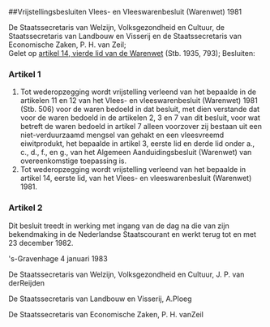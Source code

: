<meta http-equiv='Content-Type' content='text/html; charset=utf-8' />

##Vrijstellingsbesluiten Vlees- en Vleeswarenbesluit (Warenwet) 1981

De Staatssecretaris van Welzijn, Volksgezondheid en Cultuur, de Staatssecretaris van Landbouw en Visserij en de Staatssecretaris van Economische Zaken, P. H. van Zeil;  
Gelet op [artikel 14, vierde lid van de Warenwet](../../../../../../../../wet/warenwet/BWBR0001969/README.md) (Stb. 1935, 793);
Besluiten:    

### Artikel  1  

1.  Tot wederopzegging wordt vrijstelling verleend van het bepaalde in de artikelen 11 en 12 van het Vlees- en vleeswarenbesluit (Warenwet) 1981 (Stb. 506) voor de waren bedoeld in dat besluit, met dien verstande dat voor de waren bedoeld in de artikelen 2, 3 en 7 van dit besluit, voor wat betreft de waren bedoeld in artikel 7 alleen voorzover zij bestaan uit een niet-verduurzaamd mengsel van gehakt en een vleesvreemd eiwitprodukt, het bepaalde in artikel 3, eerste lid en derde lid onder a., c., d., f., en g., van het Algemeen Aanduidingsbesluit (Warenwet) van overeenkomstige toepassing is.   
2.  Tot wederopzegging wordt vrijstelling verleend van het bepaalde in artikel 14, eerste lid, van het Vlees- en vleeswarenbesluit (Warenwet) 1981.   

### Artikel  2  

Dit besluit treedt in werking met ingang van de dag na die van zijn bekendmaking in de Nederlandse Staatscourant en werkt terug tot en met 23 december 1982.  

's-Gravenhage 
4 januari 1983    

De 
Staatssecretaris van Welzijn, Volksgezondheid en Cultuur, 
J. P. van derReijden 

De 
Staatssecretaris van Landbouw en Visserij, 
A.Ploeg 

De 
Staatssecretaris van Economische Zaken, 
P. H. vanZeil    
